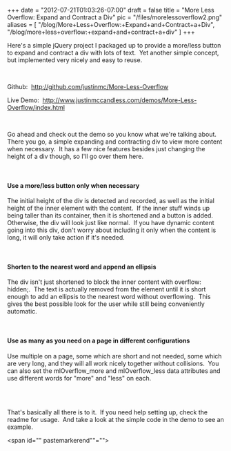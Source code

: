 
+++
date = "2012-07-21T01:03:26-07:00"
draft = false
title = "More Less Overflow: Expand and Contract a Div"
pic = "/files/morelessoverflow2.png"
aliases = [
  "/blog/More+Less+Overflow:+Expand+and+Contract+a+Div",
  "/blog/more+less+overflow:+expand+and+contract+a+div"
]
+++

Here's a simple jQuery project I packaged up to provide a more/less button to expand and contract a div with lots of text.&nbsp; Yet another simple concept, but implemented very nicely and easy to reuse.<br>

<br>

Github:&nbsp;     <a href="http://github.com/justinmc/More-Less-Overflow">http://github.com/justinmc/More-Less-Overflow</a> <br>

Live Demo:&nbsp;  <a href="http://www.justinmccandless.com/demos/More-Less-Overflow/index.html">http://www.justinmccandless.com/demos/More-Less-Overflow/index.html</a> <br>

<br>

Go ahead and check out the demo so you know what we're talking about.&nbsp; There you go, a simple expanding and contracting div to view more content when necessary.&nbsp; It has a few nice features besides just changing the height of a div though, so I'll go over them here.<br>

<br>

<h4>Use a more/less button only when necessary<br>

</h4>

The initial height of the div is detected and recorded, as well as the initial height of the inner element with the content.&nbsp; If the inner stuff winds up being taller than its container, then it is shortened and a button is added.&nbsp; Otherwise, the div will look just like normal.&nbsp; If you have dynamic content going into this div, don't worry about including it only when the content is long, it will only take action if it's needed.<br>

<br>

<h4>Shorten to the nearest word and append an ellipsis</h4>

The div isn't just shortened to block the inner content with <span class="code">overflow: hidden;</span>.&nbsp; The text is actually removed from the element until it is short enough to add an ellipsis to the nearest word without overflowing.&nbsp; This gives the best possible look for the user while still being conveniently automatic.<br>

<br>

<h4>Use as many as you need on a page in different configurations</h4>

Use multiple on a page, some which are short and not needed, some which are very long, and they will all work nicely together without collisions.&nbsp; You can also set the <span class="code">mlOverflow_more</span> and <span class="code">mlOverflow_less</span> data attributes and use different words for "more" and "less" on each.<br>

<br>

<br>

That's basically all there is to it.&nbsp; If you need help setting up, check the readme for usage.&nbsp; And take a look at the simple code in the demo to see an example.<br>

<span id="\" pastemarkerend\""=""></span>